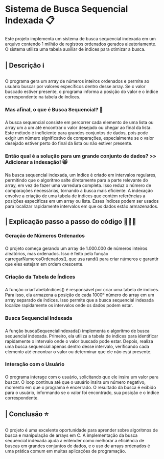 <h1 align="left">Sistema de Busca Sequencial Indexada 📋</h1>

###

<p align="left">Este projeto implementa um sistema de busca sequencial indexada em um arquivo contendo 1 milhão de registros ordenados gerados aleatoriamente. O sistema utiliza uma tabela auxiliar de índices para otimizar a busca.</p>

###

<h2 align="left">| Descrição ℹ️</h2>

##

<p align="left">O programa gera um array de números inteiros ordenados e permite ao usuário buscar por valores específicos dentro desse array. Se o valor buscado estiver presente, o programa informa a posição do valor e o índice correspondente na tabela de índices.</p>

###

<h3 align="left">Mas afinal, o que é Busca Sequencial? 🤔</h3>

###

<p align="left">A busca sequencial consiste em percorrer cada elemento de uma lista ou array um a um até encontrar o valor desejado ou chegar ao final da lista. Este método é ineficiente para grandes conjuntos de dados, pois pode exigir um número significativo de comparações, especialmente se o valor desejado estiver perto do final da lista ou não estiver presente.</p>

###

<h3 align="left">Então qual é a solução para um grande conjunto de dados? >> Adicionar a indexação! 😸</h3>

###

<p align="left">Na busca sequencial indexada, um índice é criado em intervalos regulares, permitindo que o algoritmo salte diretamente para a parte relevante do array, em vez de fazer uma varredura completa. Isso reduz o número de comparações necessárias, tornando a busca mais eficiente. A indexação envolve a criação de uma tabela de índices que contém referências a posições específicas em um array ou lista. Esses índices podem ser usados para localizar rapidamente intervalos em que os dados estão armazenados.</p>

###

<h2 align="left">| Explicação passo a passo do código 👩🏾‍💻</h2>

###

<h3 align="left">Geração de Números Ordenados</h3>

###

<p align="left">O projeto começa gerando um array de 1.000.000 de números inteiros aleatórios, mas ordenados. Isso é feito pela função carregarNumerosOrdenados(), que usa rand() para criar números e garantir que eles estejam em ordem crescente.</p>

###

<h3 align="left">Criação da Tabela de Índices</h3>

###

<p align="left">A função criarTabelaIndices() é responsável por criar uma tabela de índices. Para isso, ela armazena a posição de cada 1000º número do array em um array separado de índices. Isso permite que a busca sequencial indexada localize rapidamente os intervalos onde os dados podem estar.</p>

###

<h3 align="left">Busca Sequencial Indexada</h3>

###

<p align="left">A função buscaSequencialIndexada() implementa o algoritmo de busca sequencial indexada. Primeiro, ela utiliza a tabela de índices para identificar rapidamente o intervalo onde o valor buscado pode estar. Depois, realiza uma busca sequencial apenas dentro desse intervalo, verificando cada elemento até encontrar o valor ou determinar que ele não está presente.</p>

###

<h3 align="left">Interação com o Usuário</h3>

###

<p align="left">O programa interage com o usuário, solicitando que ele insira um valor para buscar. O loop continua até que o usuário insira um número negativo, momento em que o programa é encerrado. O resultado da busca é exibido para o usuário, informando se o valor foi encontrado, sua posição e o índice correspondente.</p>

###

<h2 align="left">| Conclusão ⭐</h2>

###

<p align="left">O projeto é uma excelente oportunidade para aprender sobre algoritmos de busca e manipulação de arrays em C. A implementação da busca sequencial indexada ajuda a entender como melhorar a eficiência de buscas em grandes conjuntos de dados, e o uso de arrays ordenados é uma prática comum em muitas aplicações de programação.</p>

###
